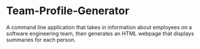 # Team-Profile-Generator
A command line application that takes in information about employees on a software engineering team, then generates an HTML webpage that displays summaries for each person.
